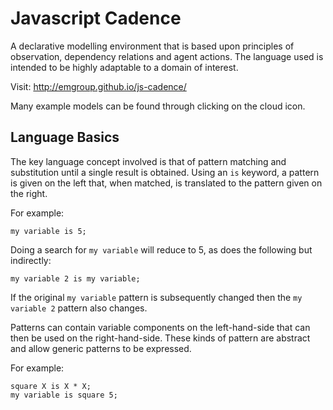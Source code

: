 # Javascript Cadence

A declarative modelling environment that is based upon principles of observation,
dependency relations and agent actions. The language used is intended to be
highly adaptable to a domain of interest.

Visit: http://emgroup.github.io/js-cadence/

Many example models can be found through clicking on the cloud icon.

## Language Basics

The key language concept involved is that of pattern matching and substitution
until a single result is obtained. Using an `is` keyword, a pattern is given on
the left that, when matched, is translated to the pattern given on the right.

For example:
```
my variable is 5;
```

Doing a search for `my variable` will reduce to 5, as does the following but indirectly:
```
my variable 2 is my variable;
```

If the original `my variable` pattern is subsequently changed then the
`my variable 2` pattern also changes.

Patterns can contain variable components on the left-hand-side that can
then be used on the right-hand-side. These kinds of pattern are abstract and
allow generic patterns to be expressed.

For example:
```
square X is X * X;
my variable is square 5;
```



